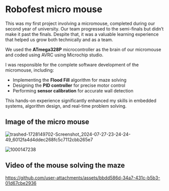 # Robofest micro mouse

This was my first project involving a micromouse, completed during our second year of university. Our team progressed to the semi-finals but didn’t make it past the finals. Despite that, it was a valuable learning experience that helped us grow both technically and as a team.

We used the **ATmega328P** microcontroller as the brain of our micromouse and coded using AVRC using Microchip studio.

I was responsible for the complete software development of the micromouse, including:

- Implementing the **Flood Fill** algorithm for maze solving  
- Designing the **PID controller** for precise motor control  
- Performing **sensor calibration** for accurate wall detection

This hands-on experience significantly enhanced my skills in embedded systems, algorithm design, and real-time problem solving.


## Image of the micro mouse 

![trashed-1728149702-Screenshot_2024-07-27-23-24-24-49_6012fa4d4ddec268fc5c7112cbb265e7](https://github.com/user-attachments/assets/efd21a7c-1b38-4164-b6ad-f10ffe790df2)

![1000147238](https://github.com/user-attachments/assets/f4e3a17e-8722-43db-846e-68a2ef50cefc)



## Video of the mouse solving the maze 

https://github.com/user-attachments/assets/bbdd586d-34a7-431c-b5b3-01d67cbe2936



